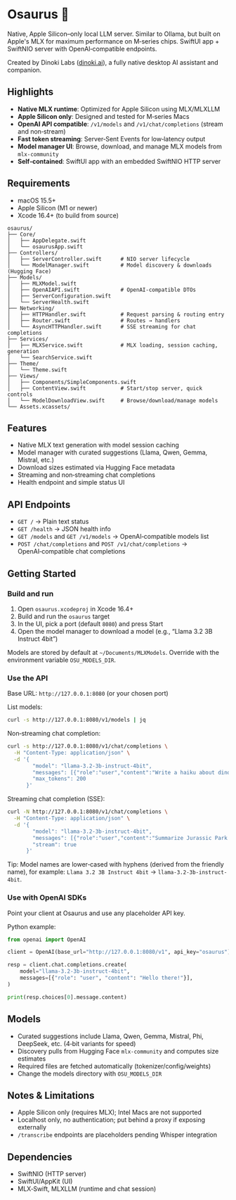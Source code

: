 # Osaurus 🦕

Native, Apple Silicon–only local LLM server. Similar to Ollama, but built on Apple's MLX for maximum performance on M‑series chips. SwiftUI app + SwiftNIO server with OpenAI‑compatible endpoints.

Created by Dinoki Labs ([dinoki.ai](https://dinoki.ai)), a fully native desktop AI assistant and companion.

## Highlights

- **Native MLX runtime**: Optimized for Apple Silicon using MLX/MLXLLM
- **Apple Silicon only**: Designed and tested for M‑series Macs
- **OpenAI API compatible**: `/v1/models` and `/v1/chat/completions` (stream and non‑stream)
- **Fast token streaming**: Server‑Sent Events for low‑latency output
- **Model manager UI**: Browse, download, and manage MLX models from `mlx-community`
- **Self‑contained**: SwiftUI app with an embedded SwiftNIO HTTP server

## Requirements

- macOS 15.5+
- Apple Silicon (M1 or newer)
- Xcode 16.4+ (to build from source)

```
osaurus/
├── Core/
│   ├── AppDelegate.swift
│   └── osaurusApp.swift
├── Controllers/
│   ├── ServerController.swift      # NIO server lifecycle
│   └── ModelManager.swift          # Model discovery & downloads (Hugging Face)
├── Models/
│   ├── MLXModel.swift
│   ├── OpenAIAPI.swift             # OpenAI‑compatible DTOs
│   ├── ServerConfiguration.swift
│   └── ServerHealth.swift
├── Networking/
│   ├── HTTPHandler.swift           # Request parsing & routing entry
│   ├── Router.swift                # Routes → handlers
│   └── AsyncHTTPHandler.swift      # SSE streaming for chat completions
├── Services/
│   ├── MLXService.swift            # MLX loading, session caching, generation
│   └── SearchService.swift
├── Theme/
│   └── Theme.swift
├── Views/
│   ├── Components/SimpleComponents.swift
│   ├── ContentView.swift           # Start/stop server, quick controls
│   └── ModelDownloadView.swift     # Browse/download/manage models
└── Assets.xcassets/
```

## Features

- Native MLX text generation with model session caching
- Model manager with curated suggestions (Llama, Qwen, Gemma, Mistral, etc.)
- Download sizes estimated via Hugging Face metadata
- Streaming and non‑streaming chat completions
- Health endpoint and simple status UI

## API Endpoints

- `GET /` → Plain text status
- `GET /health` → JSON health info
- `GET /models` and `GET /v1/models` → OpenAI‑compatible models list
- `POST /chat/completions` and `POST /v1/chat/completions` → OpenAI‑compatible chat completions

## Getting Started

### Build and run

1. Open `osaurus.xcodeproj` in Xcode 16.4+
2. Build and run the `osaurus` target
3. In the UI, pick a port (default `8080`) and press Start
4. Open the model manager to download a model (e.g., “Llama 3.2 3B Instruct 4bit”)

Models are stored by default at `~/Documents/MLXModels`. Override with the environment variable `OSU_MODELS_DIR`.

### Use the API

Base URL: `http://127.0.0.1:8080` (or your chosen port)

List models:

```bash
curl -s http://127.0.0.1:8080/v1/models | jq
```

Non‑streaming chat completion:

```bash
curl -s http://127.0.0.1:8080/v1/chat/completions \
  -H "Content-Type: application/json" \
  -d '{
        "model": "llama-3.2-3b-instruct-4bit",
        "messages": [{"role":"user","content":"Write a haiku about dinosaurs"}],
        "max_tokens": 200
      }'
```

Streaming chat completion (SSE):

```bash
curl -N http://127.0.0.1:8080/v1/chat/completions \
  -H "Content-Type: application/json" \
  -d '{
        "model": "llama-3.2-3b-instruct-4bit",
        "messages": [{"role":"user","content":"Summarize Jurassic Park in one paragraph"}],
        "stream": true
      }'
```

Tip: Model names are lower‑cased with hyphens (derived from the friendly name), for example: `Llama 3.2 3B Instruct 4bit` → `llama-3.2-3b-instruct-4bit`.

### Use with OpenAI SDKs

Point your client at Osaurus and use any placeholder API key.

Python example:

```python
from openai import OpenAI

client = OpenAI(base_url="http://127.0.0.1:8080/v1", api_key="osaurus")

resp = client.chat.completions.create(
    model="llama-3.2-3b-instruct-4bit",
    messages=[{"role": "user", "content": "Hello there!"}],
)

print(resp.choices[0].message.content)
```

## Models

- Curated suggestions include Llama, Qwen, Gemma, Mistral, Phi, DeepSeek, etc. (4‑bit variants for speed)
- Discovery pulls from Hugging Face `mlx-community` and computes size estimates
- Required files are fetched automatically (tokenizer/config/weights)
- Change the models directory with `OSU_MODELS_DIR`

## Notes & Limitations

- Apple Silicon only (requires MLX); Intel Macs are not supported
- Localhost only, no authentication; put behind a proxy if exposing externally
- `/transcribe` endpoints are placeholders pending Whisper integration

## Dependencies

- SwiftNIO (HTTP server)
- SwiftUI/AppKit (UI)
- MLX‑Swift, MLXLLM (runtime and chat session)
